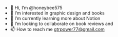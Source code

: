 - 👋 Hi, I’m @honeybee575
- 👀 I’m interested in graphic design and books
- 🌱 I’m currently learning more about Notion
- 💞️ I’m looking to collaborate on book reviews and 
- 📫 How to reach me gtrpower77@gmail.com

<!---
honeybee575/honeybee575 is a ✨ special ✨ repository because its `README.md` (this file) appears on your GitHub profile.
You can click the Preview link to take a look at your changes.
--->
